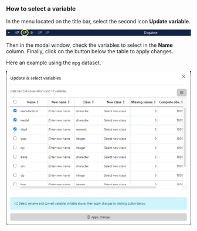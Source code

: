 
### How to select a variable

In the menu located on the title bar, select the second icon **Update variable**. 

![](figures/how-to-select-a-variable-2.png)

Then in the modal window, check the variables to select in the **Name** column.
Finally, click on the button below the table to apply changes.

Here an example using the `mpg` dataset.

![](figures/how-to-select-a-variable.png)